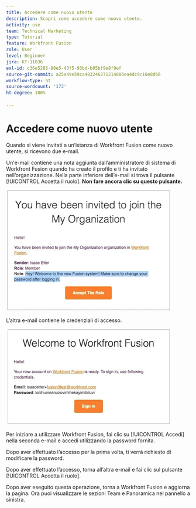 ```yaml
---
title: Accedere come nuovo utente
description: Scopri come accedere come nuovo utente.
activity: use
team: Technical Marketing
type: Tutorial
feature: Workfront Fusion
role: User
level: Beginner
jira: KT-11036
exl-id: c36e5285-88e5-43f5-93bd-b05bf9e8f9ef
source-git-commit: a25a49e59ca483246271214886ea4dc9c10e8d66
workflow-type: ht
source-wordcount: '173'
ht-degree: 100%

---
```


# Accedere come nuovo utente

Quando si viene invitati a un’istanza di Workfront Fusion come nuovo utente, si ricevono due e-mail.

Un&#39;e-mail contiene una nota aggiunta dall’amministratore di sistema di Workfront Fusion quando ha creato il profilo e ti ha invitato nell’organizzazione. Nella parte inferiore dell’e-mail si trova il pulsante [!UICONTROL Accetta il ruolo]. **Non fare ancora clic su questo pulsante.**

![Immagine dell’invito e-mail](assets/new-user-1.png)

L’altra e-mail contiene le credenziali di accesso.

![Immagine dell’invito e-mail](assets/new-user-2.png)

Per iniziare a utilizzare Workfront Fusion, fai clic su [!UICONTROL Accedi] nella seconda e-mail e accedi utilizzando la password fornita.

Dopo aver effettuato l’accesso per la prima volta, ti verrà richiesto di modificare la password.

Dopo aver effettuato l’accesso, torna all’altra e-mail e fai clic sul pulsante [!UICONTROL Accetta il ruolo].

Dopo aver eseguito questa operazione, torna a Workfront Fusion e aggiorna la pagina. Ora puoi visualizzare le sezioni Team e Panoramica nel pannello a sinistra.

